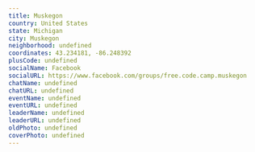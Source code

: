 ```yaml
---
title: Muskegon
country: United States
state: Michigan
city: Muskegon
neighborhood: undefined
coordinates: 43.234181, -86.248392
plusCode: undefined
socialName: Facebook
socialURL: https://www.facebook.com/groups/free.code.camp.muskegon
chatName: undefined
chatURL: undefined
eventName: undefined
eventURL: undefined
leaderName: undefined
leaderURL: undefined
oldPhoto: undefined
coverPhoto: undefined
---
```

